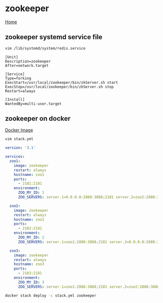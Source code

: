 # zookeeper

[Home](http://zookeeper.apache.org/)

## zookeeper systemd service file

```bash
vim /lib/systemd/system/redis.service
```

```systemd
[Unit]
Description=zookeeper
After=network.target

[Service]
Type=forking
ExecStart=/usr/local/zookeeper/bin/zkServer.sh start
ExecStop=/usr/local/zookeeper/bin/zkServer.sh stop
Restart=always

[Install]
WantedBy=multi-user.target
```

## zookeeper on docker

[Docker Image](https://hub.docker.com/_/zookeeper)

``` bash
vim stack.yml
```

``` yml
version: '3.1'

services:
  zoo1:
    image: zookeeper
    restart: always
    hostname: zoo1
    ports:
      - 2181:2181
    environment:
      ZOO_MY_ID: 1
      ZOO_SERVERS: server.1=0.0.0.0:2888:3888;2181 server.2=zoo2:2888:3888;2181 server.3=zoo3:2888:3888;2181

  zoo2:
    image: zookeeper
    restart: always
    hostname: zoo2
    ports:
      - 2182:2181
    environment:
      ZOO_MY_ID: 2
      ZOO_SERVERS: server.1=zoo1:2888:3888;2181 server.2=0.0.0.0:2888:3888;2181 server.3=zoo3:2888:3888;2181

  zoo3:
    image: zookeeper
    restart: always
    hostname: zoo3
    ports:
      - 2183:2181
    environment:
      ZOO_MY_ID: 3
      ZOO_SERVERS: server.1=zoo1:2888:3888;2181 server.2=zoo2:2888:3888;2181 server.3=0.0.0.0:2888:3888;2181
```

``` bash
docker stack deploy -c stack.yml zookeeper
```
